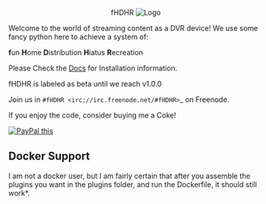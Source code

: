 <p align="center">fHDHR    <img src="docs/images/logo.ico" alt="Logo"/></p>


Welcome to the world of streaming content as a DVR device! We use some fancy python here to achieve a system of:

**f**un
**H**ome
**D**istribution
**H**iatus
**R**ecreation


Please Check the [Docs](https://github.com/fHDHR/fHDHR_Docs/blob/main/README.md) for Installation information.

fHDHR is labeled as beta until we reach v1.0.0

Join us in `#fHDHR <irc://irc.freenode.net/#fHDHR>`_ on Freenode.

If you enjoy the code, consider buying me a Coke!

<a href="https://www.paypal.com/donate?business=KEGJAGZK4NHWJ&currency_code=USD"
target="_blank">
<img src="https://www.paypalobjects.com/en_US/GB/i/btn/btn_donateCC_LG.gif" alt="PayPal this"
title="PayPal – The safer, easier way to pay online!" border="0" />
</a>

## Docker Support
I am not a docker user, but I am fairly certain that after you assemble the plugins you want in the plugins folder, and run the Dockerfile, it should still work*.
